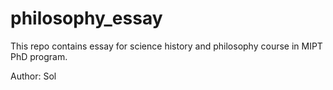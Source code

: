 # philosophy_essay

This repo contains essay for science history and philosophy course in MIPT PhD program.

Author: Sol